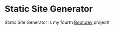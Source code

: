 # Static Site Generator

Static Site Generator is my fourth [Boot.dev](https://www.boot.dev) project!
